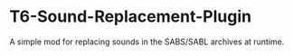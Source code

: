 # T6-Sound-Replacement-Plugin
A simple mod for replacing sounds in the SABS/SABL archives at runtime.
